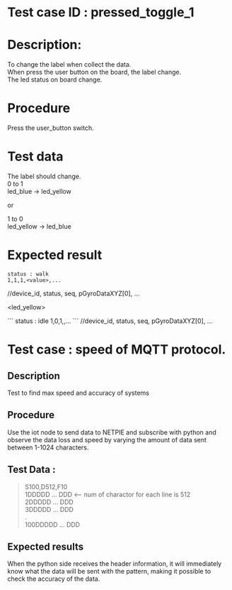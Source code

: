 # Test case ID : pressed_toggle_1

# Description:
To change the label when collect the data.  
When press the user button on the board, the label change.  
The led status on board change.  

# Procedure
Press the user_button switch.  

# Test data
The label should change.  
0 to 1  
led_blue -> led_yellow  

or  

1 to 0  
led_yellow -> led_blue  

# Expected result
```
status : walk  
1,1,1,<value>,...  
```
//device_id, status, seq, pGyroDataXYZ[0], ...  

<led_yellow>  

<toggle>  
```
status : idle  
1,0,1,<value>,...  
```
//device_id, status, seq, pGyroDataXYZ[0], ...  
<led_blue>  

# Test case : speed of MQTT protocol.
## Description
Test to find max speed and accuracy of systems
## Procedure
Use the iot node to send data to NETPIE and subscribe with python and observe the data loss and speed by varying the amount of data sent between 1-1024 characters.
## Test Data :
> S100,D512,F10  
> 1DDDDD … DDD <--  num of charactor for each line is 512  
> 2DDDDD … DDD  
> 3DDDDD … DDD  
> .  
> 100DDDDD … DDD
## Expected results
When the python side receives the header information, it will immediately know what the data will be sent with the pattern, making it possible to check the accuracy of the data.

